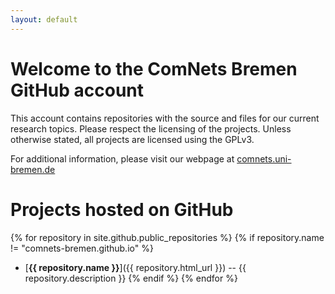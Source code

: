 ```yaml
---
layout: default
---
```


Welcome to the ComNets Bremen GitHub account
============================================

This account contains repositories with the source and files for our current
research topics. Please respect the licensing of the projects. Unless otherwise
stated, all projects are licensed using the GPLv3.

For additional information, please visit our webpage at
[comnets.uni-bremen.de](https://www.comnets.uni-bremen.de "ComNets Bremen")


Projects hosted on GitHub
=========================

{% for repository in site.github.public_repositories %}
  {% if repository.name != "comnets-bremen.github.io" %}
  * [**{{ repository.name }}**]({{ repository.html_url }}) -- {{
    repository.description }}
  {% endif %}
{% endfor %}

